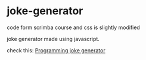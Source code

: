 # joke-generator
code form scrimba course and css is slightly modified

joke generator made using javascript.

check this:
<a href="https://jokesgenerator.herokuapp.com/"> Programming joke generator</a>
